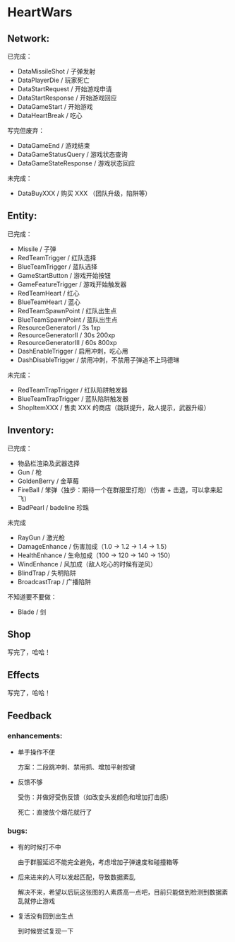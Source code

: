 # HeartWars

## Network:

已完成：

 - DataMissileShot / 子弹发射
 - DataPlayerDie / 玩家死亡
 - DataStartRequest / 开始游戏申请
 - DataStartResponse / 开始游戏回应
 - DataGameStart / 开始游戏
 - DataHeartBreak / 吃心

写完但废弃：
 - DataGameEnd / 游戏结束
 - DataGameStatusQuery / 游戏状态查询
 - DataGameStateResponse / 游戏状态回应

未完成：

 - DataBuyXXX / 购买 XXX （团队升级，陷阱等）

## Entity:

已完成：

 - Missile / 子弹
 - RedTeamTrigger / 红队选择
 - BlueTeamTrigger / 蓝队选择
 - GameStartButton / 游戏开始按钮
 - GameFeatureTrigger / 游戏开始触发器
 - RedTeamHeart / 红心
 - BlueTeamHeart / 蓝心
 - RedTeamSpawnPoint / 红队出生点
 - BlueTeamSpawnPoint / 蓝队出生点
 - ResourceGeneratorI / 3s 1xp
 - ResourceGeneratorII / 30s 200xp
 - ResourceGeneratorIII / 60s 800xp
 - DashEnableTrigger / 启用冲刺，吃心用
 - DashDisableTrigger / 禁用冲刺，不禁用子弹追不上玛德琳

未完成：

 - RedTeamTrapTrigger / 红队陷阱触发器
 - BlueTeamTrapTrigger / 蓝队陷阱触发器
 - ShopItemXXX / 售卖 XXX 的商店（跳跃提升，敌人提示，武器升级）

## Inventory:

已完成：
 - 物品栏渲染及武器选择
 - Gun / 枪
 - GoldenBerry / 金草莓
 - FireBall / 笨弹（独步：期待一个在群服里打炮）（伤害 + 击退，可以拿来起飞）
 - BadPearl / badeline 珍珠

未完成
 - RayGun / 激光枪
 - DamageEnhance / 伤害加成（1.0 -> 1.2 -> 1.4 -> 1.5）
 - HealthEnhance / 生命加成（100 -> 120 -> 140 -> 150）
 - WindEnhance / 风加成（敌人吃心的时候有逆风）
 - BlindTrap / 失明陷阱
 - BroadcastTrap / 广播陷阱

不知道要不要做：
 - Blade / 剑

## Shop

写完了，哈哈！

## Effects

写完了，哈哈！

## Feedback

### enhancements:

 - 单手操作不便

    方案：二段跳冲刺、禁用抓、增加平射按键
 - 反馈不够

    受伤：并做好受伤反馈（如改变头发颜色和增加打击感）

    死亡：直接放个烟花就行了

### bugs:

 - 有的时候打不中

    由于群服延迟不能完全避免，考虑增加子弹速度和碰撞箱等
 - 后来进来的人可以发起匹配，导致数据紊乱

    解决不来，希望以后玩这张图的人素质高一点吧，目前只能做到检测到数据紊乱就停止游戏
 - 复活没有回到出生点

    到时候尝试复现一下